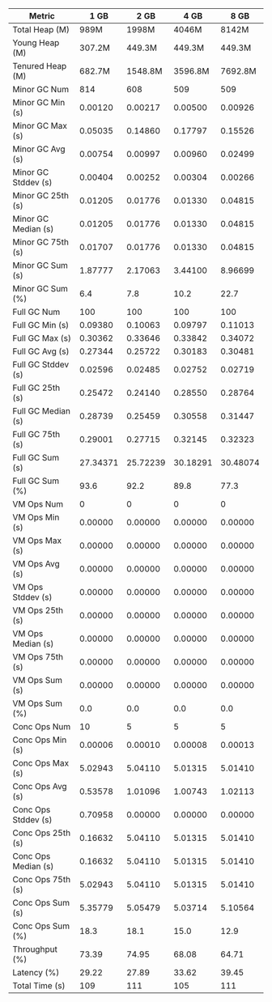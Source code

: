| Metric | 1 GB | 2 GB | 4 GB | 8 GB |
|------|----|----|----|----|
| Total Heap (M) | 989M | 1998M | 4046M | 8142M |
| Young Heap (M) | 307.2M | 449.3M | 449.3M | 449.3M |
| Tenured Heap (M) | 682.7M | 1548.8M | 3596.8M | 7692.8M |
| Minor GC Num | 814 | 608 | 509 | 509 |
| Minor GC Min (s) | 0.00120 | 0.00217 | 0.00500 | 0.00926 |
| Minor GC Max (s) | 0.05035 | 0.14860 | 0.17797 | 0.15526 |
| Minor GC Avg (s) | 0.00754 | 0.00997 | 0.00960 | 0.02499 |
| Minor GC Stddev (s) | 0.00404 | 0.00252 | 0.00304 | 0.00266 |
| Minor GC 25th (s) | 0.01205 | 0.01776 | 0.01330 | 0.04815 |
| Minor GC Median (s) | 0.01205 | 0.01776 | 0.01330 | 0.04815 |
| Minor GC 75th (s) | 0.01707 | 0.01776 | 0.01330 | 0.04815 |
| Minor GC Sum (s) | 1.87777 | 2.17063 | 3.44100 | 8.96699 |
| Minor GC Sum (%) | 6.4 | 7.8 | 10.2 | 22.7 |
| Full GC Num | 100 | 100 | 100 | 100 |
| Full GC Min (s) | 0.09380 | 0.10063 | 0.09797 | 0.11013 |
| Full GC Max (s) | 0.30362 | 0.33646 | 0.33842 | 0.34072 |
| Full GC Avg (s) | 0.27344 | 0.25722 | 0.30183 | 0.30481 |
| Full GC Stddev (s) | 0.02596 | 0.02485 | 0.02752 | 0.02719 |
| Full GC 25th (s) | 0.25472 | 0.24140 | 0.28550 | 0.28764 |
| Full GC Median (s) | 0.28739 | 0.25459 | 0.30558 | 0.31447 |
| Full GC 75th (s) | 0.29001 | 0.27715 | 0.32145 | 0.32323 |
| Full GC Sum (s) | 27.34371 | 25.72239 | 30.18291 | 30.48074 |
| Full GC Sum (%) | 93.6 | 92.2 | 89.8 | 77.3 |
| VM Ops Num | 0 | 0 | 0 | 0 |
| VM Ops Min (s) | 0.00000 | 0.00000 | 0.00000 | 0.00000 |
| VM Ops Max (s) | 0.00000 | 0.00000 | 0.00000 | 0.00000 |
| VM Ops Avg (s) | 0.00000 | 0.00000 | 0.00000 | 0.00000 |
| VM Ops Stddev (s) | 0.00000 | 0.00000 | 0.00000 | 0.00000 |
| VM Ops 25th (s) | 0.00000 | 0.00000 | 0.00000 | 0.00000 |
| VM Ops Median (s) | 0.00000 | 0.00000 | 0.00000 | 0.00000 |
| VM Ops 75th (s) | 0.00000 | 0.00000 | 0.00000 | 0.00000 |
| VM Ops Sum (s) | 0.00000 | 0.00000 | 0.00000 | 0.00000 |
| VM Ops Sum (%) | 0.0 | 0.0 | 0.0 | 0.0 |
| Conc Ops Num | 10 | 5 | 5 | 5 |
| Conc Ops Min (s) | 0.00006 | 0.00010 | 0.00008 | 0.00013 |
| Conc Ops Max (s) | 5.02943 | 5.04110 | 5.01315 | 5.01410 |
| Conc Ops Avg (s) | 0.53578 | 1.01096 | 1.00743 | 1.02113 |
| Conc Ops Stddev (s) | 0.70958 | 0.00000 | 0.00000 | 0.00000 |
| Conc Ops 25th (s) | 0.16632 | 5.04110 | 5.01315 | 5.01410 |
| Conc Ops Median (s) | 0.16632 | 5.04110 | 5.01315 | 5.01410 |
| Conc Ops 75th (s) | 5.02943 | 5.04110 | 5.01315 | 5.01410 |
| Conc Ops Sum (s) | 5.35779 | 5.05479 | 5.03714 | 5.10564 |
| Conc Ops Sum (%) | 18.3 | 18.1 | 15.0 | 12.9 |
| Throughput (%) | 73.39 | 74.95 | 68.08 | 64.71 |
| Latency (%) | 29.22 | 27.89 | 33.62 | 39.45 |
| Total Time (s) | 109 | 111 | 105 | 111 |
